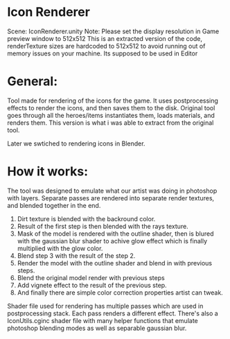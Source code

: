 # Icon Renderer

Scene: IconRenderer.unity
Note: Please set the display resolution in Game preview window to 512x512
This is an extracted version of the code, renderTexture sizes are hardcoded to 512x512 to avoid running out of memory issues on your machine.
Its supposed to be used in Editor

# General:

Tool made for rendering of the icons for the game. It uses postprocessing effects to render the icons, and then saves them to the disk. Original tool goes through all the heroes/items instantiates them, loads materials, and renders them. This version is what i was able to extract from the original tool.

Later we swtiched to rendering icons in Blender.

# How it works:

The tool was designed to emulate what our artist was doing in photoshop with layers. Separate passes are rendered into separate render textures, and blended together in the end.

1. Dirt texture is blended with the backround color.
2. Result of the first step is then blended with the rays texture.
3. Mask of the model is rendered with the outline shader, then is blured with the gaussian blur shader to achive glow effect which is finally multiplied with the glow color.
4. Blend step 3 with the result of the step 2.
5. Render the model with the outline shader and blend in with previous steps.
6. Blend the original model render with previous steps
7. Add vignete effect to the result of the previous step.
8. And finally there are simple color correction properties artist can tweak. 

Shader file used for rendering has multiple passes which are used in postprocessing stack. Each pass renders a different effect.
There's also a IconUtils.cginc shader file with many helper functions that emulate photoshop blending modes as well as separable gaussian blur.